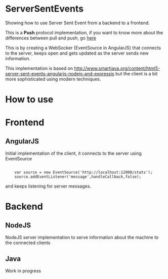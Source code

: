 # ServerSentEvents

Showing how to use Server Sent Event from a backend to a frontend.

This is a <b>Push</b> protocol implementation, if you want to know more about the differences between pull and push, go <a href="https://drublic.de/archive/the-difference-between-push-and-pull/">here</a>

This is by creating a WebSocker (EventSource in AngularJS) that connects to the server, keeps open and gets updated as the server sends new information.

This implementation is based on http://www.smartjava.org/content/html5-server-sent-events-angularjs-nodejs-and-expressjs but the client is a bit more sophisticated using modern techniques.

# How to use



<h1>Frontend</h1>

<h2>AngularJS</h2>

Initial implementation of the client, it connects to the server using EventSource

<code>
	var source = new EventSource('http://localhost:12000/stats');
    source.addEventListener('message',handleCallback,false);
</code>

and keeps listening for server messages.


<h1>Backend</h1>

<h2>NodeJS</h2>

NodeJS server implementation to serve information about the machine to the connected clients

<h2>Java</h2>

Work in progress
